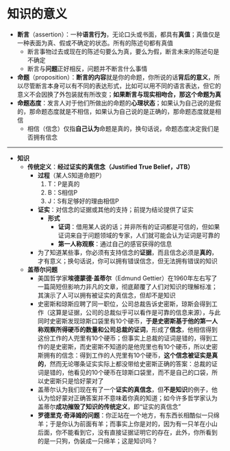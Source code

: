 # 知识的意义
* **断言**（assertion）：一种**语言行为**，无论口头或书面，都具有**真值**；真值仅是一种表面为真、假或不确定的状态。所有的陈述句都有真值
  * 断言事物过去或现在的陈述句要么为真，要么为假，断言未来的陈述句是不确定
  * 断言与**问题**正好相反，问题并不断言什么事情
* **命题**（proposition）：**断言的内容**就是你的命题，你所说的话**背后的意义**，所以尽管断言本身可以有不同的表达形式，比如可以用不同的语言表达，但它的意义不会因换了外包装就有所改变；**如果断言与现实相吻合，那这个命题为真**
* **命题态度**：发言人对于他们所做出的命题的**心理状态**；如果认为自己说的是假的，那命题态度就是不相信，如果认为自己说的是正确的，那命题态度就是相信
  * 相信（信念）仅指**自己认为**命题是真的，换句话说，命题态度决定我们是否拥有信念
---
* **知识**
  * **传统定义**：**经过证实的真信念（Justified True Belief，JTB）**
    * **过程**（某人S知道命题P）
      1. T：P是真的
      2. B：S相信P
      3. J：S有足够好的理由相信P
    * **证实**：对信念的证据或其他的支持；前提为结论提供了证实
      * **形式**
        * **证词**：借用某人说的话；并非所有的证词都是可信的，但如果证词来自于问题领域的专家，人们就可能会认为证词是可靠的
        * **第一人称观察**：通过自己的感官获得的信息
    * 为了知道某些事，你必须有支持信念的**证据**，而且信念必须是**真的**，才有意义；换句话说，你可以拥有错误信念，但无法拥有错误的知识
  * **盖蒂尔问题**
    * 美国哲学家**埃德蒙德·盖蒂尔**（Edmund Gettier）在1960年左右写了一篇简短但影响力非凡的文章，彻底颠覆了人们对知识的理解标准；其演示了人可以拥有被证实的真信念，但却不是知识
    * 史密斯和琼斯应聘了同一职位，公司总裁告诉史密斯，琼斯会得到工作（这算是证据，公司的总裁似乎可以看作是可靠的信息来源），与此同时史密斯发现琼斯口袋里有10个硬币，**于是史密斯基于他的第一人称观察所得硬币的数量和公司总裁的证词**，形成了**信念**，他相信得到这份工作的人兜里有10个硬币；但事实上总裁的证词是错的，得到工作的是史密斯，而史密斯不知道的是他兜里也有10个硬币，所以史密斯拥有的信念：得到工作的人兜里有10个硬币，**这个信念被证实是真的**，然而无论哪条证实实际上都没带给史密斯正确的答案：总裁的证词是错的，他看见的10个硬币在琼斯口袋里，而不是自己的口袋，所以史密斯只是恰好蒙对了
    * 盖蒂尔认为我们现在有了一个**证实的真信念**，但**不是知识**的例子，他认为恰好蒙对正确答案并不意味着你真的知道；如今许多哲学家认为盖蒂尔**成功摧毁了知识的传统定义**，即“证实的真信念”
    * **罗德里克·奇泽姆的问题**：你正站在一个地方，有东西长相酷似一只绵羊；于是你认为前面有羊；而事实上你是对的，因为有一只羊在小山后面，你不能看到它，没有直接证据证明它的存在，此外，你所看到的是一只狗，伪装成一只绵羊；这是知识吗？
